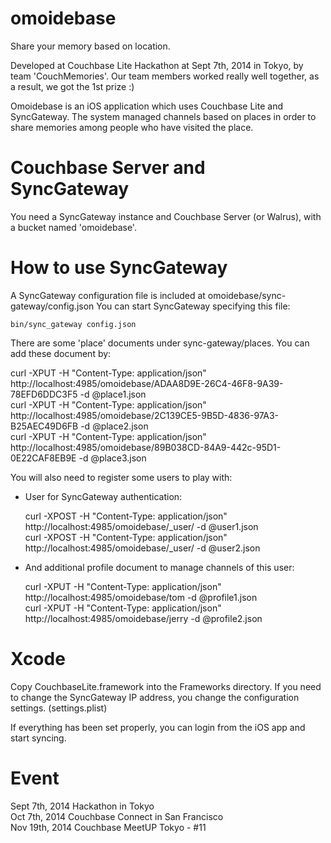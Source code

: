 omoidebase
==========

Share your memory based on location.

Developed at Couchbase Lite Hackathon at Sept 7th, 2014 in Tokyo, by team 'CouchMemories'.
Our team members worked really well together, as a result, we got the 1st prize :)

Omoidebase is an iOS application which uses Couchbase Lite and SyncGateway.
The system managed channels based on places in order to share memories among people who have visited the place.

Couchbase Server and SyncGateway
================================
You need a SyncGateway instance and Couchbase Server (or Walrus), with a bucket named 'omoidebase'.

How to use SyncGateway
=======================

A SyncGateway configuration file is included at omoidebase/sync-gateway/config.json
You can start SyncGateway specifying this file:

    bin/sync_gateway config.json

There are some 'place' documents under sync-gateway/places. You can add these document by:

  curl -XPUT  -H "Content-Type: application/json" http://localhost:4985/omoidebase/ADAA8D9E-26C4-46F8-9A39-78EFD6DDC3F5 -d @place1.json  
  curl -XPUT  -H "Content-Type: application/json" http://localhost:4985/omoidebase/2C139CE5-9B5D-4836-97A3-B25AEC49D6FB -d @place2.json  
  curl -XPUT  -H "Content-Type: application/json" http://localhost:4985/omoidebase/89B038CD-84A9-442c-95D1-0E22CAF8EB9E -d @place3.json  

You will also need to register some users to play with:

- User for SyncGateway authentication:

  curl -XPOST -H "Content-Type: application/json" http://localhost:4985/omoidebase/_user/ -d @user1.json  
  curl -XPOST -H "Content-Type: application/json" http://localhost:4985/omoidebase/_user/ -d @user2.json  

- And additional profile document to manage channels of this user:

  curl -XPUT -H "Content-Type: application/json" http://localhost:4985/omoidebase/tom -d @profile1.json  
  curl -XPUT -H "Content-Type: application/json" http://localhost:4985/omoidebase/jerry -d @profile2.json  

Xcode
=====
Copy CouchbaseLite.framework into the Frameworks directory.
If you need to change the SyncGateway IP address, you change the configuration settings.
(settings.plist)

If everything has been set properly, you can login from the iOS app and start syncing.

Event
============
Sept 7th, 2014  Hackathon in Tokyo  
Oct  7th, 2014  Couchbase Connect in San Francisco  
Nov 19th, 2014  Couchbase MeetUP Tokyo - #11  

